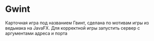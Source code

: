 # Gwint
Карточная игра под названием Гвинт, сделана по мотивам игры из ведьмака на JavaFX.
Для корректной игры запустить сервер с аргументами адреса и порта
